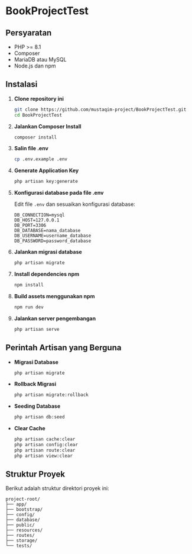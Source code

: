 

# BookProjectTest


## Persyaratan

- PHP >= 8.1
- Composer
- MariaDB atau MySQL
- Node.js dan npm

## Instalasi

1. **Clone repository ini**

   ```bash
   git clone https://github.com/mustaqim-project/BookProjectTest.git
   cd BookProjectTest
   ```

2. **Jalankan Composer Install**

   ```bash
   composer install
   ```

3. **Salin file .env**

   ```bash
   cp .env.example .env
   ```

4. **Generate Application Key**

   ```bash
   php artisan key:generate
   ```

5. **Konfigurasi database pada file .env**

   Edit file `.env` dan sesuaikan konfigurasi database:

   ```env
   DB_CONNECTION=mysql
   DB_HOST=127.0.0.1
   DB_PORT=3306
   DB_DATABASE=nama_database
   DB_USERNAME=username_database
   DB_PASSWORD=password_database
   ```

6. **Jalankan migrasi database**

   ```bash
   php artisan migrate
   ```

7. **Install dependencies npm**

   ```bash
   npm install
   ```

8. **Build assets menggunakan npm**

   ```bash
   npm run dev
   ```

9. **Jalankan server pengembangan**

   ```bash
   php artisan serve
   ```

## Perintah Artisan yang Berguna

- **Migrasi Database**

  ```bash
  php artisan migrate
  ```

- **Rollback Migrasi**

  ```bash
  php artisan migrate:rollback
  ```

- **Seeding Database**

  ```bash
  php artisan db:seed
  ```

- **Clear Cache**

  ```bash
  php artisan cache:clear
  php artisan config:clear
  php artisan route:clear
  php artisan view:clear
  ```


## Struktur Proyek

Berikut adalah struktur direktori proyek ini:

```
project-root/
├── app/
├── bootstrap/
├── config/
├── database/
├── public/
├── resources/
├── routes/
├── storage/
└── tests/
```

